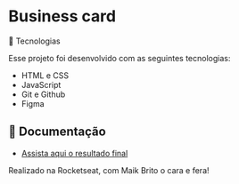# Business card 

 🎯  Tecnologias
 
 Esse projeto foi desenvolvido com as seguintes tecnologias:

*  HTML e CSS
*  JavaScript
*  Git e Github
*  Figma


## 📝 Documentação

- [Assista aqui o resultado final](https://Rodrigocolorado.github.io/projetoo/)

 Realizado na Rocketseat, com Maik Brito o cara e fera!
